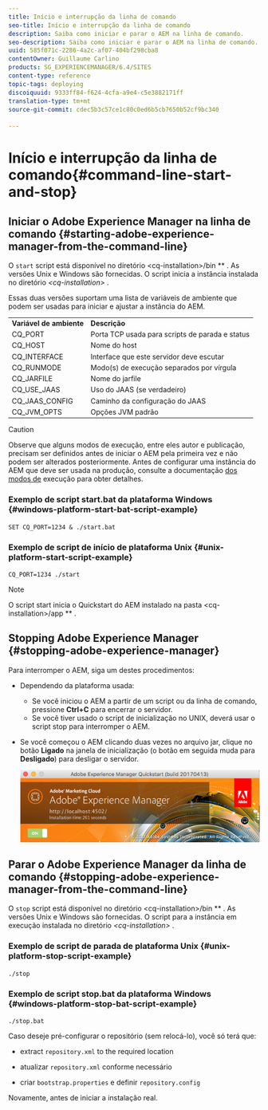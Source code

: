 ```yaml
---
title: Início e interrupção da linha de comando
seo-title: Início e interrupção da linha de comando
description: Saiba como iniciar e parar o AEM na linha de comando.
seo-description: Saiba como iniciar e parar o AEM na linha de comando.
uuid: 585f071c-2286-4a2c-af07-404bf298cba8
contentOwner: Guillaume Carlino
products: SG_EXPERIENCEMANAGER/6.4/SITES
content-type: reference
topic-tags: deploying
discoiquuid: 9333ff84-f624-4cfa-a9e4-c5e3882171ff
translation-type: tm+mt
source-git-commit: cdec5b3c57ce1c80c0ed6b5cb7650b52cf9bc340

---
```



# Início e interrupção da linha de comando{#command-line-start-and-stop}

## Iniciar o Adobe Experience Manager na linha de comando {#starting-adobe-experience-manager-from-the-command-line}

O `start` script está disponível no diretório &lt;cq-installation>/bin ** . As versões Unix e Windows são fornecidas. O script inicia a instância instalada no diretório *&lt;cq-installation>* .

Essas duas versões suportam uma lista de variáveis de ambiente que podem ser usadas para iniciar e ajustar a instância do AEM.

<table> 
 <tbody> 
  <tr> 
   <td><strong>Variável de ambiente </strong></td> 
   <td><strong>Descrição </strong></td> 
  </tr> 
  <tr> 
   <td>CQ_PORT</td> 
   <td>Porta TCP usada para scripts de parada e status<br /> </td> 
  </tr> 
  <tr> 
   <td>CQ_HOST</td> 
   <td>Nome do host<br /> </td> 
  </tr> 
  <tr> 
   <td>CQ_INTERFACE</td> 
   <td>Interface que este servidor deve escutar<br /> </td> 
  </tr> 
  <tr> 
   <td>CQ_RUNMODE</td> 
   <td>Modo(s) de execução separados por vírgula<br /> </td> 
  </tr> 
  <tr> 
   <td>CQ_JARFILE</td> 
   <td>Nome do jarfile<br /> </td> 
  </tr> 
  <tr> 
   <td>CQ_USE_JAAS</td> 
   <td>Uso do JAAS (se verdadeiro)<br /> </td> 
  </tr> 
  <tr> 
   <td>CQ_JAAS_CONFIG</td> 
   <td>Caminho da configuração do JAAS<br /> </td> 
  </tr> 
  <tr> 
   <td>CQ_JVM_OPTS</td> 
   <td>Opções JVM padrão<br /> </td> 
  </tr> 
 </tbody> 
</table>

>[!CAUTION]
>
>Observe que alguns modos de execução, entre eles autor e publicação, precisam ser definidos antes de iniciar o AEM pela primeira vez e não podem ser alterados posteriormente. Antes de configurar uma instância do AEM que deve ser usada na produção, consulte a documentação [dos modos de](/help/sites-deploying/configure-runmodes.md) execução para obter detalhes.

### Exemplo de script start.bat da plataforma Windows {#windows-platform-start-bat-script-example}

```shell
SET CQ_PORT=1234 & ./start.bat
```

### Exemplo de script de início de plataforma Unix {#unix-platform-start-script-example}

```shell
CQ_PORT=1234 ./start
```

>[!NOTE]
>
>O script start inicia o Quickstart do AEM instalado na pasta &lt;cq-installation>/app ** .

## Stopping Adobe Experience Manager {#stopping-adobe-experience-manager}

Para interromper o AEM, siga um destes procedimentos:

* Dependendo da plataforma usada:

   * Se você iniciou o AEM a partir de um script ou da linha de comando, pressione **Ctrl+C** para encerrar o servidor.
   * Se você tiver usado o script de inicialização no UNIX, deverá usar o script stop para interromper o AEM.

* Se você começou o AEM clicando duas vezes no arquivo jar, clique no botão **Ligado** na janela de inicialização (o botão em seguida muda para **Desligado**) para desligar o servidor.

   ![chlimage_1-63](assets/chlimage_1-63.png)

## Parar o Adobe Experience Manager da linha de comando {#stopping-adobe-experience-manager-from-the-command-line}

O `stop` script está disponível no diretório &lt;cq-installation>/bin ** . As versões Unix e Windows são fornecidas. O script para a instância em execução instalada no diretório *&lt;cq-installation>* .

### Exemplo de script de parada de plataforma Unix {#unix-platform-stop-script-example}

```shell
./stop
```

### Exemplo de script stop.bat da plataforma Windows {#windows-platform-stop-bat-script-example}

```shell
./stop.bat
```

Caso deseje pré-configurar o repositório (sem relocá-lo), você só terá que:

* extract `repository.xml` to the required location

* atualizar `repository.xml` conforme necessário

* criar `bootstrap.properties` e definir `repository.config`

Novamente, antes de iniciar a instalação real.

